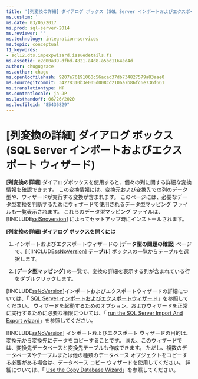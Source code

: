 ```yaml
---
title: '[列変換の詳細] ダイアログ ボックス (SQL Server インポートおよびエクスポート ウィザード) | Microsoft Docs'
ms.custom: ''
ms.date: 03/06/2017
ms.prod: sql-server-2014
ms.reviewer: ''
ms.technology: integration-services
ms.topic: conceptual
f1_keywords:
- sql12.dts.impexpwizard.issuedetails.f1
ms.assetid: e2d00a39-dfbd-4821-a4d8-a5bd1164ed4d
author: chugugrace
ms.author: chugu
ms.openlocfilehash: 9207e76191060c56acad37db734827579a83aae0
ms.sourcegitcommit: 34278310b3e005d008cd2106a7b86fc6e736f661
ms.translationtype: MT
ms.contentlocale: ja-JP
ms.lasthandoff: 06/26/2020
ms.locfileid: "85436829"
---
```

# <a name="column-conversion-details-dialog-box-sql-server-import-and-export-wizard"></a>[列変換の詳細] ダイアログ ボックス (SQL Server インポートおよびエクスポート ウィザード)
  [**列変換の詳細**] ダイアログボックスを使用すると、個々の列に関する詳細な変換情報を確認できます。 この変換情報には、変換元および変換先での列のデータ型や、ウィザードが実行する変換が含まれます。 このページには、必要なデータ型変換を判断するためにウィザードで使用されるデータ型マッピング ファイルも一覧表示されます。 これらのデータ型マッピング ファイルは、[!INCLUDE[ssISnoversion](../../includes/ssisnoversion-md.md)] によってセットアップ時にインストールされます。  
  
 **[列変換の詳細] ダイアログ ボックスを開くには**  
  
1.  インポートおよびエクスポートウィザードの [**データ型の問題の確認**] ページで、[ [!INCLUDE[ssNoVersion](../../includes/ssnoversion-md.md)] **テーブル**] ボックスの一覧からテーブルを選択します。  
  
2.  [**データ型マッピング**] の一覧で、変換の詳細を表示する列が含まれている行をダブルクリックします。  
  
 [!INCLUDE[ssNoVersion](../../includes/ssnoversion-md.md)]インポートおよびエクスポートウィザードの詳細については、「 [SQL Server インポートおよびエクスポートウィザード](import-and-export-data-with-the-sql-server-import-and-export-wizard.md)」を参照してください。 ウィザードを起動するためのオプション、およびウィザードを正常に実行するために必要な権限については、「 [run the SQL Server Import And Export wizard](start-the-sql-server-import-and-export-wizard.md)」を参照してください。  
  
 [!INCLUDE[ssNoVersion](../../includes/ssnoversion-md.md)] インポートおよびエクスポート ウィザードの目的は、変換元から変換先にデータをコピーすることです。 また、このウィザードでは、変換先データベースと変換先テーブルも作成できます。 ただし、複数のデータベースやテーブルまたは他の種類のデータベース オブジェクトをコピーする必要がある場合は、データベース コピー ウィザードを使用してください。 詳細については、「 [Use the Copy Database Wizard](../../relational-databases/databases/use-the-copy-database-wizard.md)」を参照してください。  
  
  
